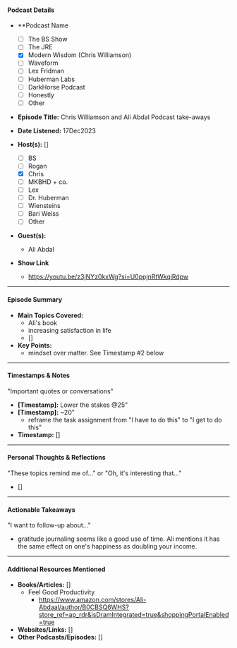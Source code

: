 #### Podcast Details

- **Podcast Name

	- [ ]  The BS Show
	- [ ]  The JRE
	- [x]  Modern Wisdom (Chris Williamson)
	- [ ]  Waveform
	- [ ]  Lex Fridman
	- [ ]  Huberman Labs
	- [ ]  DarkHorse Podcast
	- [ ]  Honestly
	- [ ] Other
- **Episode Title:** Chris Williamson and Ali Abdal Podcast take-aways
- **Date Listened:** 17Dec2023
- **Host(s):** []
	- [ ]  BS
	- [ ] Rogan
	- [x] Chris
	- [ ] MKBHD + co.
	- [ ] Lex
	- [ ] Dr. Huberman
	- [ ] Wiensteins
	- [ ] Bari Weiss
	- [ ] Other
- **Guest(s):**
	- Ali Abdal
- **Show Link**
	- https://youtu.be/z3jNYz0kxWg?si=U0ppjnRtWkqiRdpw

---

#### Episode Summary

- **Main Topics Covered:**
    - Ali's book
    - increasing satisfaction in life
    - []
- **Key Points:**
    - mindset over matter. See Timestamp #2 below

---

#### Timestamps & Notes
"Important quotes or conversations"
- **[Timestamp]:** Lower the stakes @25"
- **[Timestamp]:** ~20" 
	- reframe the task assignment from "I have to do this" to "I get to do this"
- **Timestamp:** []

---

#### Personal Thoughts & Reflections
"These topics remind me of..." or "Oh, it's interesting that..."
- []

---

#### Actionable Takeaways
"I want to follow-up about..."
- gratitude journaling seems like a good use of time. Ali mentions it has the same effect on one's happiness as doubling your income.

---

#### Additional Resources Mentioned

- **Books/Articles:** []
	- Feel Good Productivity
		- https://www.amazon.com/stores/Ali-Abdaal/author/B0CBSQ6WHS?store_ref=ap_rdr&isDramIntegrated=true&shoppingPortalEnabled=true
- **Websites/Links:** []
- **Other Podcasts/Episodes:** []